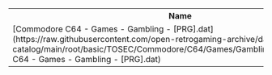 <table>
<tr><th>Name</th><th>Size</th></tr>
<tr><td>[Commodore C64 - Games - Gambling - [PRG].dat](https://raw.githubusercontent.com/open-retrogaming-archive/dat-catalog/main/root/basic/TOSEC/Commodore/C64/Games/Gambling/[PRG]/Commodore C64 - Games - Gambling - [PRG].dat)</td><td>138113</td></tr>
</table>
